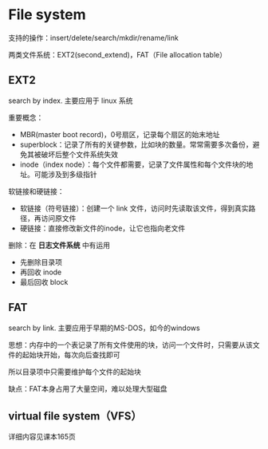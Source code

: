 # File system

支持的操作：insert/delete/search/mkdir/rename/link

两类文件系统：EXT2(second_extend)，FAT（File allocation table）

## EXT2

search by index. 主要应用于 linux 系统

重要概念：

- MBR(master boot record)，0号扇区，记录每个扇区的始末地址
- superblock：记录了所有的关键参数，比如块的数量。常常需要多次备份，避免其被破坏后整个文件系统失效
- inode（index node）：每个文件都需要，记录了文件属性和每个文件块的地址。可能涉及到多级指针

软链接和硬链接：

- 软链接（符号链接）：创建一个 link 文件，访问时先读取该文件，得到真实路径，再访问原文件
- 硬链接：直接修改新文件的inode，让它也指向老文件

删除：在 **日志文件系统** 中有运用

- 先删除目录项
- 再回收 inode
- 最后回收 block

## FAT

search by link. 主要应用于早期的MS-DOS，如今的windows

思想：内存中的一个表记录了所有文件使用的块，访问一个文件时，只需要从该文件的起始块开始，每次向后查找即可

所以目录项中只需要维护每个文件的起始块

缺点：FAT本身占用了大量空间，难以处理大型磁盘

## virtual file system（VFS）

详细内容见课本165页